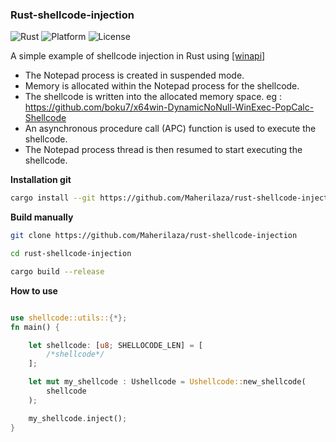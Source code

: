 ### Rust-shellcode-injection

![Rust](https://img.shields.io/badge/made%20with-Rust-red)
![Platform](https://img.shields.io/badge/platform-windows-blueviolet)
![License](https://img.shields.io/github/license/joaoviictorti/RustRedOps)
</br>

A simple example of shellcode injection in Rust using [[winapi]](https://docs.rs/winapi/0.3.9/winapi/)

* The Notepad process is created in suspended mode.
* Memory is allocated within the Notepad process for the shellcode.
* The shellcode is written into the allocated memory space.
eg : https://github.com/boku7/x64win-DynamicNoNull-WinExec-PopCalc-Shellcode
* An asynchronous procedure call (APC) function is used to execute the shellcode.
* The Notepad process thread is then resumed to start executing the shellcode.

**Installation git**
```bash
cargo install --git https://github.com/Maherilaza/rust-shellcode-injection
```

**Build manually**
```bash
git clone https://github.com/Maherilaza/rust-shellcode-injection

cd rust-shellcode-injection

cargo build --release
```

**How to use**
```rust

use shellcode::utils::{*};
fn main() {

    let shellcode: [u8; SHELLOCODE_LEN] = [
        /*shellcode*/
    ];

    let mut my_shellcode : Ushellcode = Ushellcode::new_shellcode(
        shellcode
    );

    my_shellcode.inject();
}

```
